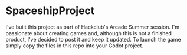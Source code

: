 # SpaceshipProject

I've built this project as part of Hackclub's Arcade Summer session. I'm passionate about creating games and, although this is not a finished product, I've decided to post it and keep it updated. To launch the game simply copy the files in this repo into your Godot project.
